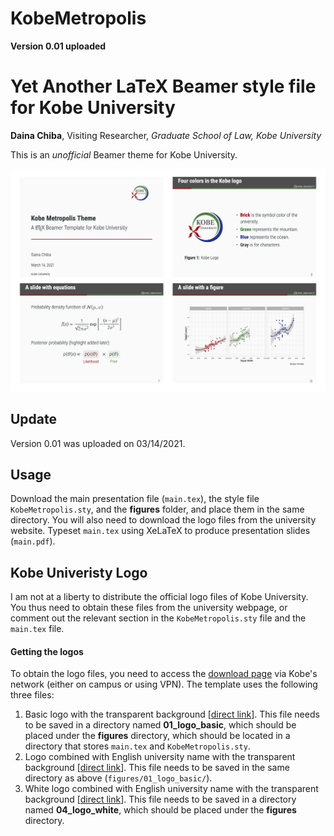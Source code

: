 # KobeMetropolis

**Version 0.01 uploaded**


# Yet Another LaTeX Beamer style file for Kobe University

**Daina Chiba**, Visiting Researcher, *Graduate School of Law, Kobe University*

This is an *unofficial* Beamer theme for Kobe University.

![Screenshot](screenshot.jpg)

## Update

Version 0.01 was uploaded on 03/14/2021.

## Usage
Download the main presentation file (``main.tex``), the style file ``KobeMetropolis.sty``, and the **figures** folder, and place them in the same directory. You will also need to download the logo files from the university website. Typeset ``main.tex`` using XeLaTeX to produce presentation slides (``main.pdf``).


## Kobe Univeristy Logo

I am not at a liberty to distribute the official logo files of Kobe University. You thus need to obtain these files from the university webpage, or comment out the relevant section in the ``KobeMetropolis.sty`` file and the ``main.tex`` file.


#### Getting the logos

To obtain the logo files, you need to access the [download page](https://www.kobe-u.ac.jp/info/outline/resources/download.html) via Kobe's network (either on campus or using VPN). The template uses the following three files:

1. Basic logo with the transparent background [[direct link](http://www.office.kobe-u.ac.jp/ppr-contents/logo/01_logo_basic/02_logo_clearback.png)]. This file needs to be saved in a directory named **01_logo_basic**, which should be placed under the **figures** directory, which should be located in a directory that stores ``main.tex`` and ``KobeMetropolis.sty``.  
2. Logo combined with English university name with the transparent background [[direct link](http://www.office.kobe-u.ac.jp/ppr-contents/logo/01_logo_basic/10_set_en_clearback.png)]. This file needs to be saved in the same directory as above (``figures/01_logo_basic/``).  
3. White logo combined with English university name with the transparent background [[direct link](http://www.office.kobe-u.ac.jp/ppr-contents/logo/04_logo_white/10_set_en_clearback.png)]. This file needs to be saved in a directory named **04_logo_white**, which should be placed under the **figures** directory.  


